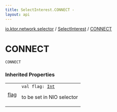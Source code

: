 ```yaml
---
title: SelectInterest.CONNECT - 
layout: api
---
```


<div class='api-docs-breadcrumbs'><a href="../index.html">io.ktor.network.selector</a> / <a href="index.html">SelectInterest</a> / <a href="./-c-o-n-n-e-c-t.html">CONNECT</a></div>

# CONNECT

<div class="signature"><code><span class="identifier">CONNECT</span></code></div>

### Inherited Properties

<table class="api-docs-table">
<tbody>
<tr>
<td markdown="1">

<a href="flag.html">flag</a>


</td>
<td markdown="1">
<div class="signature"><code><span class="keyword">val </span><span class="identifier">flag</span><span class="symbol">: </span><a href="https://kotlinlang.org/api/latest/jvm/stdlib/kotlin/-int/index.html"><span class="identifier">Int</span></a></code></div>

to be set in NIO selector


</td>
</tr>
</tbody>
</table>
